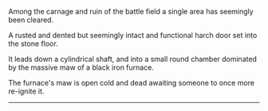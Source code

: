 Among the carnage and ruin of the battle field a single area has seemingly been cleared.

A rusted and dented but seemingly intact and functional harch door set into the stone floor.

It leads down a cylindrical shaft, and into a small round chamber dominated by the massive maw of a black iron furnace.

The furnace's maw is open cold and dead awaiting someone to once more re-ignite it.

---

